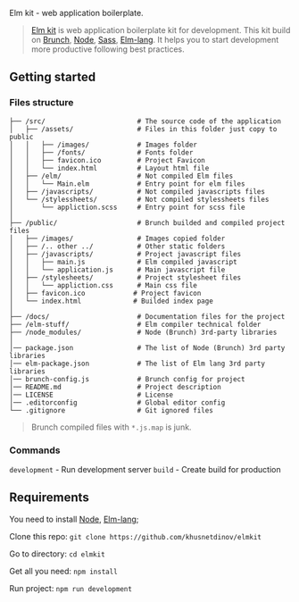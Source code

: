 Elm kit - web application boilerplate.

>  [Elm kit](https://github.com/khusnetdinov/elmkit) is web application boilerplate kit for development. This kit build on [Brunch](http://brunch.io/), [Node](https://nodejs.org/en/), [Sass](http://sass-lang.com/), [Elm-lang](http://elm-lang.org/). It helps you to start development more productive following best practices.

## Getting started

### Files structure
```
├── /src/                       # The source code of the application
│   ├── /assets/                # Files in this folder just copy to public
│   │   ├── /images/            # Images folder
│   │   ├── /fonts/             # Fonts folder
│   │   ├── favicon.ico         # Project Favicon
│   │   └── index.html          # Layout html file
│   ├── /elm/                   # Not compiled Elm files
│   │   └── Main.elm            # Entry point for elm files
│   ├── /javascripts/           # Not compiled javascripts files
│   └── /stylessheets/          # Not compiled stylessheets files
│       └── appliction.scss     # Entry point for scss file
│
├── /public/                    # Brunch builded and compiled project files
│   ├── /images/                # Images copied folder
│   ├── /.. other ../           # Other static folders
│   ├── /javascripts/           # Project javascript files
│   │   ├── main.js             # Elm compiled javascript
│   │   └── application.js      # Main javascript file
│   ├── /stylesheets/           # Project stylesheet files
│   │   └── appliction.css      # Main css file
│   ├── favicon.ico            # Project favicon
│   └── index.html             # Builded index page
│
├── /docs/                      # Documentation files for the project
├── /elm-stuff/                 # Elm compiler technical folder
├── /node_modules/              # Node (Brunch) 3rd-party libraries
│
│── package.json                # The list of Node (Brunch) 3rd party libraries
│── elm-package.json            # The list of Elm lang 3rd party libraries
│── brunch-config.js            # Brunch config for project
│── README.md                   # Project description
│── LICENSE                     # License
│── .editorconfig               # Global editor config
└── .gitignore                  # Git ignored files
```

> Brunch compiled files with `*.js.map` is junk.

### Commands

 `development` - Run development server
 `build`       - Create build for production

## Requirements

You need to install [Node](https://nodejs.org/en/), [Elm-lang](http://elm-lang.org/);

Clone this repo: `git clone https://github.com/khusnetdinov/elmkit`

Go to directory: `cd elmkit`

Get all you need: `npm install`

Run project: `npm run development`



